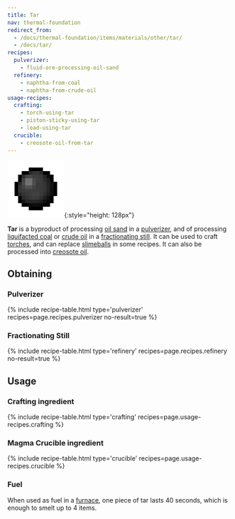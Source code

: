 ```yaml
---
title: Tar
nav: thermal-foundation
redirect_from:
  - /docs/thermal-foundation/items/materials/other/tar/
  - /docs/tar/
recipes:
  pulverizer:
    - fluid-ore-processing-oil-sand
  refinery:
    - naphtha-from-coal
    - naphtha-from-crude-oil
usage-recipes:
  crafting:
    - torch-using-tar
    - piston-sticky-using-tar
    - lead-using-tar
  crucible:
    - creosote-oil-from-tar
---
```


![Tar](/assets/images/thermal-foundation/tar.png){:style="height: 128px"}


**Tar** is a byproduct of processing [oil sand](/docs/thermal-foundation/oil-sand/) in a
[pulverizer](/docs/thermal-expansion/pulverizer/), and of processing [liquifacted
coal](/docs/thermal-foundation/liquifacted-coal/) or [crude oil](/docs/thermal-foundation/crude-oil/) in a
[fractionating still](/docs/thermal-expansion/fractionating-still/). It can be used to craft
[torches](https://minecraft.gamepedia.com/Torches), and can replace
[slimeballs](https://minecraft.gamepedia.com/Slimeball) in some recipes. It can
also be processed into [creosote oil](/docs/thermal-foundation/creosote-oil/).


Obtaining
---------

### Pulverizer
{% include recipe-table.html type='pulverizer' recipes=page.recipes.pulverizer no-result=true %}

### Fractionating Still
{% include recipe-table.html type='refinery' recipes=page.recipes.refinery no-result=true %}


Usage
-----

### Crafting ingredient
{% include recipe-table.html type='crafting' recipes=page.usage-recipes.crafting %}

### Magma Crucible ingredient
{% include recipe-table.html type='crucible' recipes=page.usage-recipes.crucible %}

### Fuel
When used as fuel in a [furnace](https://minecraft.gamepedia.com/Furnace), one
piece of tar lasts 40 seconds, which is enough to smelt up to 4 items.
